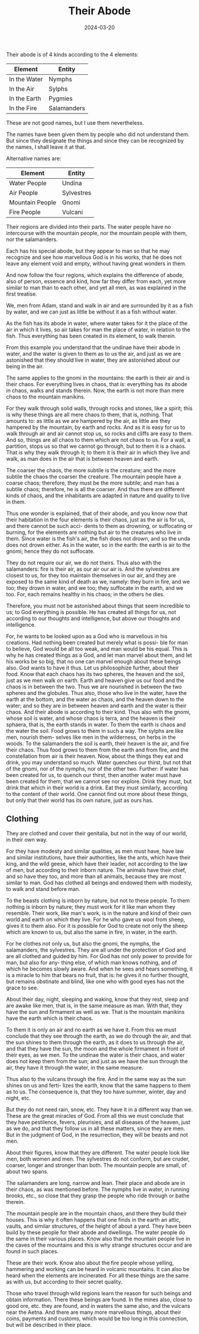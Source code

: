 ﻿---
heading: Tractatus 2
title: "Their Abode"
description: "Their regions are divided into their parts. The water people have no intercourse with the mountain people, nor the mountain people with them, nor the salamanders"
c: "deeppink"
weight: 11
date: 2024-03-20
writer:
  name: Paracelsus
  url: https://en.wikipedia.org/wiki/Paracelsus/
---



Their abode is of 4 kinds according to the 4 elements:


Element | Entity
--- | ---
In the Water | Nymphs
In the Air | Sylphs
In the Earth | Pygmies
In the Fire | Salamanders

These are not good names, but I use them nevertheless. 

The names have been given them by people who did not understand them. But since they designate the things and since they can be recognized by the names, I shall leave it at that. 

Alternative names are:

Element | Entity
--- | ---
Water People | Undina
Air People | Sylvestres
Mountain People | Gnomi
Fire People | Vulcani


Their regions are divided into their parts. The water people have no intercourse with the mountain people, nor the mountain people with them, nor the salamanders. 

Each has his special abode, but they appear to man so that he may recognize and see how marvellous God is in his works, that he does not leave any element void and empty, without having great wonders in them.

And now follow the four regions, which explains the difference of abode, also of person, essence and kind, how far they differ from each, yet more similar to man than to each other, and yet all men, as was explained in the first treatise.

<!-- You know that there are four elements: air, water, earth and fire; and you also know that w -->


We, men from Adam, stand and walk in air and are surrounded by it as a fish by water, and we can just as little be without it as a fish without water. 

As the fish has its abode in water, where water takes for it the place of the air in which it lives, so air takes for man the place of water, in relation to the fish. Thus everything has been created in its element, to walk therein. 

From this example you understand that the undinae have their abode in water, and the water is given to them as to us the air, and just as we are astonished that they should live in water, they are astonished about our being in the air. 

The same applies to the gnomi in the mountains: the earth is their air and is their chaos. For everything lives in chaos, that is: everything has its abode in chaos, walks and stands therein. Now, the earth is not more than mere chaos to the mountain manikins. 

For they walk through solid walls, through rocks and stones, like a spirit; this is why these things are all mere chaos to them, that is, nothing. That amounts to: as little as we are hampered by the air, as little are they hampered by the mountain, by earth and rocks. And as it is easy for us to walk through air and air cannot stop us, so rocks and cliffs are easy to them. And so, things are all chaos to them which are not chaos to us. For a wall, a partition, stops us so that we cannot go through, but to them it is a chaos. That is why they walk through it; to them it is their air in which they live and walk, as man does in the air that is between heaven and earth. 

The coarser the chaos, the more subtile is the creature; and the more subtile the chaos the coarser the creature. The mountain people have a coarse chaos; therefore, they must be the more subtile; and man has a subtile chaos; therefore, he is all the coarser. And thus there are different kinds of chaos, and the inhabitants are adapted in nature and quality to live in them.


Thus one wonder is explained, that of their abode, and you know now that their habitation in the four elements is their chaos, just as the air is for us, and there cannot be such acci- dents to them as drowning, or suffocating or burning, for the elements are nothing but air to the creatures who live in them. Since water is the fish's air, the fish does not drown, and so the unda does not drown either. As in the water, so in the earth: the earth is air to the gnomi; hence they do not suffocate. 

They do not require our air, we do not theirs. Thus also with the salamanders: fire is their air, as our air our air is. And the sylvestres are closest to us, for they too maintain themselves in our air, and they are exposed to the same kind of death as we, namely: they burn in fire, and we too; they drown in water, and we too; they suffocate in the earth, and we too. For, each remains healthy in his chaos; in the others he dies.

Therefore, you must not be astonished about things that seem incredible to us; to God everything is possible. He has created all things for us, not according to our thoughts and intelligence, but above our thoughts and intelligence. 

For, he wants to be looked upon as a God who is marvellous in his creations. Had nothing been created but merely what is possi- ble for man to believe, God would be all too weak, and man would be his equal. This is why he has created things as a God, and let man marvel about them, and let his works be so big, that no one can marvel enough about these beings also. God wants to have it thus.
Let us philosophize further, about their food. Know that each chaos has its two spheres, the heaven and the soil, just as we men walk on earth. Earth and heaven give us our food and the chaos is in between the two. Thus we are nourished in between the two spheres and the globules. Thus also, those who live in the water, have the earth at the bottom, and the water as chaos, and the heaven down to the water; and so they are in between heaven and earth and the water is their chaos. And their abode is according to their kind. Thus also with the gnomi, whose soil is water, and whose chaos is terra, and the heaven is their sphaera, that is, the earth stands in water. To them the earth is chaos and the water the soil. Food grows to them in such a way. The sylphs are like men, nourish them- selves like men in the wilderness, on herbs in the woods. To the salamanders the soil is earth, their heaven is the air, and fire their chaos. Thus food grows to them from the earth and from fire, and the constellation from air is their heaven. Now, about the things they eat and drink, you may understand so much. Water quenches our thirst, but not that of the gnomi, nor of the nymphs, nor of the other two. Further: if water has been created for us, to quench our thirst, then another water must have been created for them, that we cannot see nor explore. Drink they must, but drink that which in their world is a drink. Eat they must similarly, according to the content of their world. One cannot find out more about these things, but only that their world has its own nature, just as ours has.


## Clothing 

They are clothed and cover their genitalia, but not in the way of our world, in their own way. 

For they have modesty and similar qualities, as men must have, have law and similar institutions, have their authorities, like the ants, which have their king, and the wild geese, which have their leader, not according to the law of men, but according to their inborn nature. The animals have their chief, and so have they too, and more than all animals, because they are most similar to man. God has clothed all beings and endowed them with modesty, to walk and stand before man. 

To the beasts clothing is inborn by nature, but not to these people. To them nothing is inborn by nature; they must work for it like man whom they resemble. Their work, like man's work, is in the nature and kind of their own world and earth on which they live. For he who gave us wool from sheep, gives it to them also. For it is possible for God to create not only the sheep which are known to us, but also the same in fire, in water, in the earth. 

For he clothes not only us, but also the gnomi, the nymphs, the salamanders, the sylvestres. They are all under the protection of God and are all clothed and guided by him. For God has not only power to provide for man, but also for any- thing else, of which man knows nothing, and of which he becomes slowly aware. And when he sees and hears something, it is a miracle to him that bears no fruit, that is: he gives it no further thought, but remains obstinate and blind, like one who with good eyes has not the grace to see.

About their day, night, sleeping and waking, know that they rest, sleep and are awake like men, that is, in the same measure as man. With that, they have the sun and firmament as well as we. That is the mountain manikins have the earth which is their chaos. 

To them it is only an air and no earth as we have it. From this we must conclude that they see through the earth, as we do through the air, and that the sun shines to them through the earth, as it does to us through the air, and that  they have the sun, the moon and the whole firmament in front of their eyes, as we men. To the undinae the water is their chaos, and water does not keep them from the sun; and just as we have the sun through the air, they have it through the water, in the same measure. 

Thus also to the vulcans through the fire. And in the same way as the sun shines on us and ferti- lizes the earth, know that the same happens to them as to us. The consequence is, that they too have summer, winter, day and night, etc. 

But they do not need rain, snow, etc. They have it in a different way than we. These are the great miracles of God. From all this we must conclude that they have pestilence, fevers, pleurisies, and all diseases of the heaven, just as we do, and that they follow us in all these matters, since they are men. But in the judgment of God, in the resurrection, they will be beasts and not men.

About their figures, know that they are different. The water people look like men, both women and men. The sylvestres do not conform, but are cruder, coarser, longer and stronger than both. The mountain people are small, of about two spans. 

The salamanders are long, narrow and lean. Their place and abode are in their chaos, as was mentioned before. The nymphs live in water, in running brooks, etc., so close that they grasp the people who ride through or bathe therein. 

The mountain people are in the mountain chaos, and there they build their houses. This is why it often happens that one finds in the earth an attic, vaults, and similar structures, of the height of about a yard. They have been build by these people for their abode and dwellings. The water people do the same in their various places. Know also that the mountain people live in the caves of the mountains and this is why strange structures occur and are found in such places. 

These are their work. Know also about the fire people whose yelling, hammering and working can be heard in volcanic mountains. It can also be heard when the elements are incinerated. For all these things are the same as with us, but according to their secret quality. 

Those who travel through wild regions learn the reason for such beings and obtain information. There these beings are found. In the mines also, close to good ore, etc. they are found, and in waters the same also, and the vulcans near the Aetna. And there are many more marvellous things, about their coins, payments and customs, which would be too long in this connection, but will be described in their place.

